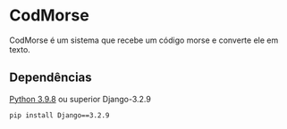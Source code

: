 # CodMorse
CodMorse é um sistema que recebe um código morse e converte ele em texto.

## Dependências
[Python 3.9.8](https://www.python.org/downloads/release/python-398/) ou superior
Django-3.2.9
```
pip install Django==3.2.9
```